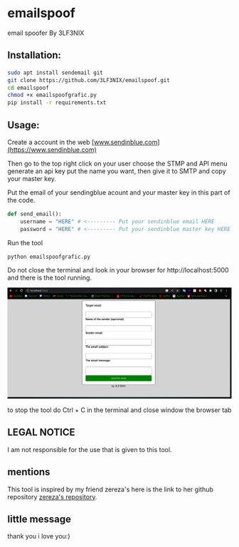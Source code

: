 # emailspoof
email spoofer By 3LF3NIX
## Installation:
```bash
sudo apt install sendemail git
git clone https://github.com/3LF3NIX/emailspoof.git
cd emailspoof
chmod +x emailspoofgrafic.py
pip install -r requirements.txt
```
## Usage:
Create a account in the web [www.sendinblue.com](https://www.sendinblue.com)

Then go to the top right click on your user choose the STMP and API menu generate an api key put the name you want, then give it to SMTP and copy your master key.

Put the email of your sendingblue acount and your master key in this part of the code.
```python
def send_email():
    username = "HERE" # <--------- Put your sendinblue email HERE
    password = "HERE" # <--------- Put your sendinblue master key HERE
```

Run the tool
```bash
python emailspoofgrafic.py
```
Do not close the terminal and look in your browser for http://localhost:5000 and there is the tool running.

![tool](https://github.com/3LF3NIX/emailspoof/blob/main/toolrunning.png)

to stop the tool do Ctrl + C in the terminal and close window the browser tab 

## LEGAL NOTICE
I am not responsible for the use that is given to this tool.

## mentions
This tool is inspired by my friend zereza's here is the link to her github repository [zereza's repository](https://github.com/0x9B0x7A/zspoofer).

## little message
thank you i love you:)
